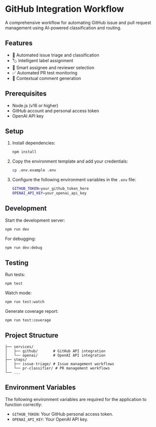 # GitHub Integration Workflow

A comprehensive workflow for automating GitHub issue and pull request management using AI-powered classification and routing.

## Features

- 🤖 Automated issue triage and classification
- 🏷️ Intelligent label assignment
- 👥 Smart assignee and reviewer selection
- ✅ Automated PR test monitoring
- 📝 Contextual comment generation

## Prerequisites

- Node.js (v16 or higher)
- GitHub account and personal access token
- OpenAI API key

## Setup

1. Install dependencies:
   ```bash
   npm install
   ```
2. Copy the environment template and add your credentials:
   ```bash
   cp .env.example .env
   ```
3. Configure the following environment variables in the `.env` file:
   ```bash
   GITHUB_TOKEN=your_github_token_here
   OPENAI_API_KEY=your_openai_api_key
   ```

## Development

Start the development server:

```bash
npm run dev
```

For debugging:

```bash
npm run dev:debug
```

## Testing

Run tests:

```bash
npm test
```

Watch mode:

```bash
npm run test:watch
```

Generate coverage report:

```bash
npm run test:coverage
```

## Project Structure

```
├── services/
│   ├── github/       # GitHub API integration
│   └── openai/       # OpenAI API integration
├── steps/
│   ├── issue-triage/ # Issue management workflows
│   └── pr-classifier/ # PR management workflows
└── ...
```

## Environment Variables

The following environment variables are required for the application to function correctly:

- `GITHUB_TOKEN`: Your GitHub personal access token.
- `OPENAI_API_KEY`: Your OpenAI API key.
